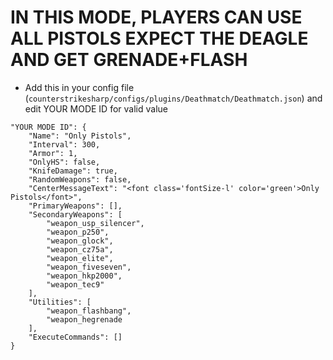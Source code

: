 <h1>IN THIS MODE, PLAYERS CAN USE ALL PISTOLS EXPECT THE DEAGLE AND GET GRENADE+FLASH</h1>

- Add this in your config file (`counterstrikesharp/configs/plugins/Deathmatch/Deathmatch.json`) and edit YOUR MODE ID for valid value
```
"YOUR MODE ID": {
    "Name": "Only Pistols",
    "Interval": 300,
    "Armor": 1,
    "OnlyHS": false,
    "KnifeDamage": true,
    "RandomWeapons": false,
    "CenterMessageText": "<font class='fontSize-l' color='green'>Only Pistols</font>",
    "PrimaryWeapons": [],
    "SecondaryWeapons": [
        "weapon_usp_silencer",
        "weapon_p250",
        "weapon_glock",
        "weapon_cz75a",
        "weapon_elite",
        "weapon_fiveseven",
        "weapon_hkp2000",
        "weapon_tec9"
    ],
    "Utilities": [
        "weapon_flashbang",
        "weapon_hegrenade
    ],
    "ExecuteCommands": []
}
```

